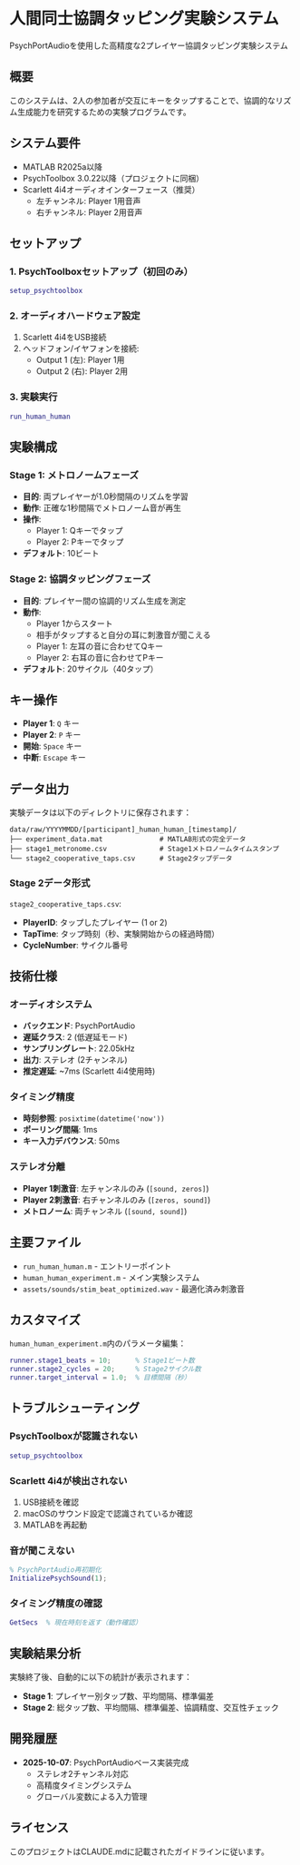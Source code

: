 # 人間同士協調タッピング実験システム

PsychPortAudioを使用した高精度な2プレイヤー協調タッピング実験システム

## 概要

このシステムは、2人の参加者が交互にキーをタップすることで、協調的なリズム生成能力を研究するための実験プログラムです。

## システム要件

- MATLAB R2025a以降
- PsychToolbox 3.0.22以降（プロジェクトに同梱）
- Scarlett 4i4オーディオインターフェース（推奨）
  - 左チャンネル: Player 1用音声
  - 右チャンネル: Player 2用音声

## セットアップ

### 1. PsychToolboxセットアップ（初回のみ）

```matlab
setup_psychtoolbox
```

### 2. オーディオハードウェア設定

1. Scarlett 4i4をUSB接続
2. ヘッドフォン/イヤフォンを接続:
   - Output 1 (左): Player 1用
   - Output 2 (右): Player 2用

### 3. 実験実行

```matlab
run_human_human
```

## 実験構成

### Stage 1: メトロノームフェーズ

- **目的**: 両プレイヤーが1.0秒間隔のリズムを学習
- **動作**: 正確な1秒間隔でメトロノーム音が再生
- **操作**:
  - Player 1: Qキーでタップ
  - Player 2: Pキーでタップ
- **デフォルト**: 10ビート

### Stage 2: 協調タッピングフェーズ

- **目的**: プレイヤー間の協調的リズム生成を測定
- **動作**:
  - Player 1からスタート
  - 相手がタップすると自分の耳に刺激音が聞こえる
  - Player 1: 左耳の音に合わせてQキー
  - Player 2: 右耳の音に合わせてPキー
- **デフォルト**: 20サイクル（40タップ）

## キー操作

- **Player 1**: `Q` キー
- **Player 2**: `P` キー
- **開始**: `Space` キー
- **中断**: `Escape` キー

## データ出力

実験データは以下のディレクトリに保存されます：

```
data/raw/YYYYMMDD/[participant]_human_human_[timestamp]/
├── experiment_data.mat              # MATLAB形式の完全データ
├── stage1_metronome.csv             # Stage1メトロノームタイムスタンプ
└── stage2_cooperative_taps.csv      # Stage2タップデータ
```

### Stage 2データ形式

`stage2_cooperative_taps.csv`:
- **PlayerID**: タップしたプレイヤー (1 or 2)
- **TapTime**: タップ時刻（秒、実験開始からの経過時間）
- **CycleNumber**: サイクル番号

## 技術仕様

### オーディオシステム

- **バックエンド**: PsychPortAudio
- **遅延クラス**: 2 (低遅延モード)
- **サンプリングレート**: 22.05kHz
- **出力**: ステレオ (2チャンネル)
- **推定遅延**: ~7ms (Scarlett 4i4使用時)

### タイミング精度

- **時刻参照**: `posixtime(datetime('now'))`
- **ポーリング間隔**: 1ms
- **キー入力デバウンス**: 50ms

### ステレオ分離

- **Player 1刺激音**: 左チャンネルのみ (`[sound, zeros]`)
- **Player 2刺激音**: 右チャンネルのみ (`[zeros, sound]`)
- **メトロノーム**: 両チャンネル (`[sound, sound]`)

## 主要ファイル

- `run_human_human.m` - エントリーポイント
- `human_human_experiment.m` - メイン実験システム
- `assets/sounds/stim_beat_optimized.wav` - 最適化済み刺激音

## カスタマイズ

`human_human_experiment.m`内のパラメータ編集：

```matlab
runner.stage1_beats = 10;      % Stage1ビート数
runner.stage2_cycles = 20;     % Stage2サイクル数
runner.target_interval = 1.0;  % 目標間隔（秒）
```

## トラブルシューティング

### PsychToolboxが認識されない

```matlab
setup_psychtoolbox
```

### Scarlett 4i4が検出されない

1. USB接続を確認
2. macOSのサウンド設定で認識されているか確認
3. MATLABを再起動

### 音が聞こえない

```matlab
% PsychPortAudio再初期化
InitializePsychSound(1);
```

### タイミング精度の確認

```matlab
GetSecs  % 現在時刻を返す（動作確認）
```

## 実験結果分析

実験終了後、自動的に以下の統計が表示されます：

- **Stage 1**: プレイヤー別タップ数、平均間隔、標準偏差
- **Stage 2**: 総タップ数、平均間隔、標準偏差、協調精度、交互性チェック

## 開発履歴

- **2025-10-07**: PsychPortAudioベース実装完成
  - ステレオ2チャンネル対応
  - 高精度タイミングシステム
  - グローバル変数による入力管理

## ライセンス

このプロジェクトはCLAUDE.mdに記載されたガイドラインに従います。
